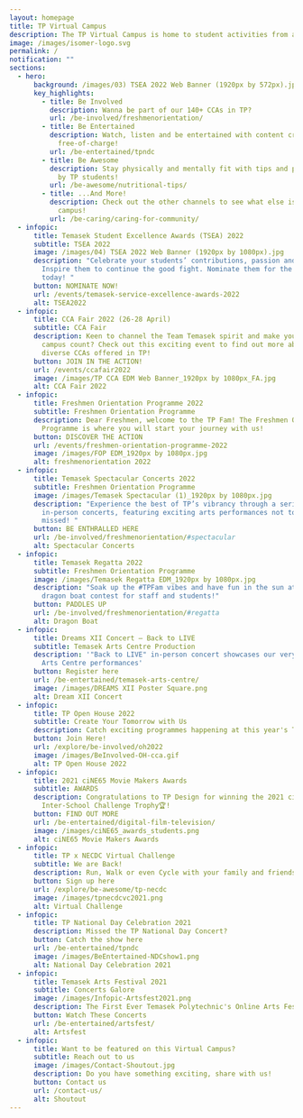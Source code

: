 ```yaml
---
layout: homepage
title: TP Virtual Campus
description: The TP Virtual Campus is home to student activities from all across TP!
image: /images/isomer-logo.svg
permalink: /
notification: ""
sections:
  - hero:
      background: /images/03) TSEA 2022 Web Banner (1920px by 572px).jpg
      key_highlights:
        - title: Be Involved
          description: Wanna be part of our 140+ CCAs in TP?
          url: /be-involved/freshmenorientation/
        - title: Be Entertained
          description: Watch, listen and be entertained with content created by TP,
            free-of-charge!
          url: /be-entertained/tpndc
        - title: Be Awesome
          description: Stay physically and mentally fit with tips and programmes curated
            by TP students!
          url: /be-awesome/nutritional-tips/
        - title: ...And More!
          description: Check out the other channels to see what else is happening around
            campus!
          url: /be-caring/caring-for-community/
  - infopic:
      title: Temasek Student Excellence Awards (TSEA) 2022
      subtitle: TSEA 2022
      image: /images/04) TSEA 2022 Web Banner (1920px by 1080px).jpg
      description: "Celebrate your students’ contributions, passion and spirit.
        Inspire them to continue the good fight. Nominate them for the TSEA
        today! "
      button: NOMINATE NOW!
      url: /events/temasek-service-excellence-awards-2022
      alt: TSEA2022
  - infopic:
      title: CCA Fair 2022 (26-28 April)
      subtitle: CCA Fair
      description: Keen to channel the Team Temasek spirit and make your days on
        campus count? Check out this exciting event to find out more about the
        diverse CCAs offered in TP!
      button: JOIN IN THE ACTION!
      url: /events/ccafair2022
      image: /images/TP CCA EDM Web Banner_1920px by 1080px_FA.jpg
      alt: CCA Fair 2022
  - infopic:
      title: Freshmen Orientation Programme 2022
      subtitle: Freshmen Orientation Programme
      description: Dear Freshmen, welcome to the TP Fam! The Freshmen Orientation
        Programme is where you will start your journey with us!
      button: DISCOVER THE ACTION
      url: /events/freshmen-orientation-programme-2022
      image: /images/FOP EDM_1920px by 1080px.jpg
      alt: freshmenorientation 2022
  - infopic:
      title: Temasek Spectacular Concerts 2022
      subtitle: Freshmen Orientation Programme
      image: /images/Temasek Spectacular (1)_1920px by 1080px.jpg
      description: "Experience the best of TP’s vibrancy through a series of ‘live’
        in-person concerts, featuring exciting arts performances not to be
        missed! "
      button: BE ENTHRALLED HERE
      url: /be-involved/freshmenorientation/#spectacular
      alt: Spectacular Concerts
  - infopic:
      title: Temasek Regatta 2022
      subtitle: Freshmen Orientation Programme
      image: /images/Temasek Regatta EDM_1920px by 1080px.jpg
      description: "Soak up the #TPFam vibes and have fun in the sun at our annual
        dragon boat contest for staff and students!"
      button: PADDLES UP
      url: /be-involved/freshmenorientation/#regatta
      alt: Dragon Boat
  - infopic:
      title: Dreams XII Concert – Back to LIVE
      subtitle: Temasek Arts Centre Production
      description: '"Back to LIVE" in-person concert showcases our very own Temasek
        Arts Centre performances'
      button: Register here
      url: /be-entertained/temasek-arts-centre/
      image: /images/DREAMS XII Poster Square.png
      alt: Dream XII Concert
  - infopic:
      title: TP Open House 2022
      subtitle: Create Your Tomorrow with Us
      description: Catch exciting programmes happening at this year's TP Open House 2022
      button: Join Here!
      url: /explore/be-involved/oh2022
      image: /images/BeInvolved-OH-cca.gif
      alt: TP Open House 2022
  - infopic:
      title: 2021 ciNE65 Movie Makers Awards
      subtitle: AWARDS
      description: Congratulations to TP Design for winning the 2021 ciNE65
        Inter-School Challenge Trophy🏆!
      button: FIND OUT MORE
      url: /be-entertained/digital-film-television/
      image: /images/ciNE65_awards_students.png
      alt: ciNE65 Movie Makers Awards
  - infopic:
      title: TP x NECDC Virtual Challenge
      subtitle: We are Back!
      description: Run, Walk or even Cycle with your family and friends
      button: Sign up here
      url: /explore/be-awesome/tp-necdc
      image: /images/tpnecdcvc2021.png
      alt: Virtual Challenge
  - infopic:
      title: TP National Day Celebration 2021
      description: Missed the TP National Day Concert?
      button: Catch the show here
      url: /be-entertained/tpndc
      image: /images/BeEntertained-NDCshow1.png
      alt: National Day Celebration 2021
  - infopic:
      title: Temasek Arts Festival 2021
      subtitle: Concerts Galore
      image: /images/Infopic-Artsfest2021.png
      description: The First Ever Temasek Polytechnic's Online Arts Festival!
      button: Watch These Concerts
      url: /be-entertained/artsfest/
      alt: Artsfest
  - infopic:
      title: Want to be featured on this Virtual Campus?
      subtitle: Reach out to us
      image: /images/Contact-Shoutout.jpg
      description: Do you have something exciting, share with us!
      button: Contact us
      url: /contact-us/
      alt: Shoutout
---
```

